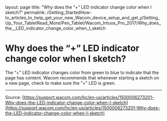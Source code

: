 layout: page
title: "Why does the “+” LED indicator change color when I sketch?"
permalink: /Getting_StartedHow-to_articles_to_help_get_your_new_Wacom_device_setup_and_get_y/Setting_Up_Your_TabletRead_More/Pen_Tablet/Wacom_Intuos_Pro_2017/Why_does_the__LED_indicator_change_color_when_I_sketch

# Why does the “+” LED indicator change color when I sketch?

The “+” LED indicator changes color from green to blue to indicate that the page has content. Wacom recommends that whenever starting a sketch on a new page, check to make sure the “+” LED is green.

---
Source: [https://support.wacom.com/hc/en-us/articles/1500006273201-Why-does-the-LED-indicator-change-color-when-I-sketch](https://support.wacom.com/hc/en-us/articles/1500006273201-Why-does-the-LED-indicator-change-color-when-I-sketch)
